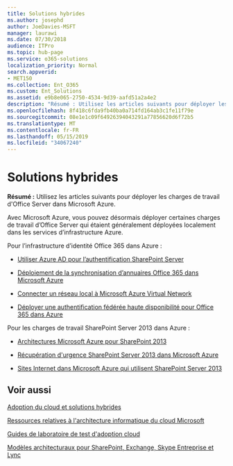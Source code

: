 ```yaml
---
title: Solutions hybrides
ms.author: josephd
author: JoeDavies-MSFT
manager: laurawi
ms.date: 07/30/2018
audience: ITPro
ms.topic: hub-page
ms.service: o365-solutions
localization_priority: Normal
search.appverid:
- MET150
ms.collection: Ent_O365
ms.custom: Ent_Solutions
ms.assetid: e9b8e065-2750-4534-9d39-aafd51a2a4e2
description: "Résumé : Utilisez les articles suivants pour déployer les charges de travail d'Office Server dans Microsoft Azure."
ms.openlocfilehash: 8f418c6fda9fb40ba0a714fd164ab3c1fe11f79e
ms.sourcegitcommit: 08e1e1c09f64926394043291a77856620d6f72b5
ms.translationtype: MT
ms.contentlocale: fr-FR
ms.lasthandoff: 05/15/2019
ms.locfileid: "34067240"
---
```

# <a name="hybrid-solutions"></a>Solutions hybrides

 **Résumé :** Utilisez les articles suivants pour déployer les charges de travail d'Office Server dans Microsoft Azure.
  
Avec Microsoft Azure, vous pouvez désormais déployer certaines charges de travail d’Office Server qui étaient généralement déployées localement dans les services d’infrastructure Azure.
  
Pour l’infrastructure d’identité Office 365 dans Azure :

- [Utiliser Azure AD pour l’authentification SharePoint Server](using-azure-ad-for-sharepoint-server-authentication.md)

- [Déploiement de la synchronisation d’annuaires Office 365 dans Microsoft Azure](deploy-office-365-directory-synchronization-dirsync-in-microsoft-azure.md)
  
- [Connecter un réseau local à Microsoft Azure Virtual Network](connect-an-on-premises-network-to-a-microsoft-azure-virtual-network.md)
    
- [Déployer une authentification fédérée haute disponibilité pour Office 365 dans Azure](deploy-high-availability-federated-authentication-for-office-365-in-azure.md)
    
Pour les charges de travail SharePoint Server 2013 dans Azure :
  
- [Architectures Microsoft Azure pour SharePoint 2013](microsoft-azure-architectures-for-sharepoint-2013.md)
    
- [Récupération d'urgence SharePoint Server 2013 dans Microsoft Azure](sharepoint-server-2013-disaster-recovery-in-microsoft-azure.md)
    
- [Sites Internet dans Microsoft Azure qui utilisent SharePoint Server 2013](internet-sites-in-microsoft-azure-using-sharepoint-server-2013.md)
  
  
## <a name="see-also"></a>Voir aussi

[Adoption du cloud et solutions hybrides](cloud-adoption-and-hybrid-solutions.md)
  
[Ressources relatives à l'architecture informatique du cloud Microsoft](microsoft-cloud-it-architecture-resources.md)
  
[Guides de laboratoire de test d'adoption cloud](cloud-adoption-test-lab-guides-tlgs.md)
  
[Modèles architecturaux pour SharePoint, Exchange, Skype Entreprise et Lync](architectural-models-for-sharepoint-exchange-skype-for-business-and-lync.md)


